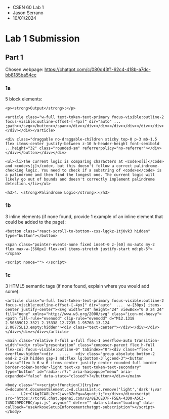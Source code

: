 - CSEN 60 Lab 1
- Jason Serrano 
- 10/01/2024

# Lab 1 Submission

## Part 1

Chosen webpage: https://chatgpt.com/c/080d43f1-62c4-418b-a7dc-bb8185ba54cc

### 1a

5 block elements:

```
<p><strong>Output</strong>:</p>
```

```
<article class="w-full text-token-text-primary focus-visible:outline-2 focus-visible:outline-offset-[-4px]" dir="auto" ...
;path></svg></button></span></div></div></div></div></div></div></div></div></div></article>
```

```
<div class="draggable no-draggable-children sticky top-0 p-3 mb-1.5 flex items-center justify-between z-10 h-header-height font-semibold  ...height="32" class="rounded-sm" referrerpolicy="no-referrer"></div></div></button></div></div>
```

```
<ul><li>The current logic is comparing characters at <code>s[i]</code> and <code>s[j]</code>, but this doesn't follow a correct palindrome-checking logic. You need to check if a substring of <code>s</code> is a palindrome and then find the longest one. The current logic will likely go out of bounds and doesn't correctly implement palindrome detection.</li></ul>
```

```
<h3>4. <strong>Palindrome Logic</strong>:</h3>
```

### 1b

3 inline elements (if none found, provide 1 example of an inline element that could be added to the page):

```
<button class="react-scroll-to-bottom--css-lqgkz-1tj0vk3 hidden" type="button"></button>
```

```
<span class="pointer-events-none fixed inset-0 z-[60] mx-auto my-2 flex max-w-[560px] flex-col items-stretch justify-start md:pb-5"></span>
```

```
<script nonce=""> </script>
```

### 1c

3 HTML5 semantic tags (if none found, explain where you would add some):

```
<article class="w-full text-token-text-primary focus-visible:outline-2 focus-visible:outline-offset-[-4px]" dir="auto"  ...  w-[30px] items-center justify-center"><svg width="24" height="24" viewBox="0 0 24 24" fill="none" xmlns="http://www.w3.org/2000/svg" class="icon-md-heavy"><path fill-rule="evenodd" clip-rule="evenodd" d="M12.1318 2.50389C12.3321 2.15338 12.7235 1.95768 13.124 2.00775L13.empty:hidden"><div class="text-center"></div></div></div></div></div></div></article>
```

```
<main class="relative h-full w-full flex-1 overflow-auto transition-width"><div role="presentation" class="composer-parent flex h-full flex-col focus-visible:outline-0" tabindex="0"><div class="flex-1 overflow-hidden"><div   ....   <div class="group absolute bottom-2 end-2 z-20 hidden gap-1 md:flex lg:bottom-3 lg:end-3"><button class="flex h-6 w-6 items-center justify-center rounded-full border border-token-border-light text-xs text-token-text-secondary" type="button" id="radix-:r7:" aria-haspopup="menu" aria-expanded="false" data-state="closed">?</button></div></main>
```

```
<body class=""><script>!function(){try{var d=document.documentElement,c=d.classList;c.remove('light','dark');var  ....   L2c+CiAgICA8L2c+Cjwvc3ZnPg==&quot;);"></div></div><script src="https://tcr9i.chat.openai.com/v2/8E3CED7F-F5EA-43D0-A5C3-745D29FDCFBC/api.js" async="" defer="" data-status="loading" data-callback="useArkoseSetupEnforcementchatgpt-subscription"></script></body>
```

